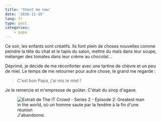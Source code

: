 ```yaml
---
title: 'Shoot me now'
date: '2016-11-19'
lang: fr
type: post
categories:
    - papa
---
```


Ce soir, les enfants sont créatifs. Ils font plein de choses nouvelles comme peindre la tête du chat et le tapis du salon, mettre du maïs dans leur soupe, mélanger des tomates dans leur crème au chocolat…

<!-- more -->

Déprimé, je décide de me réconforter avec une tartine de chèvre et un peu de miel. Le temps de me retourner pour autre chose, le grand me regarde :

> C'est bon Papa, j'ai mis le miel !

Je le remercie et m'empresse de goûter. C'était du sirop d'agave.

<figure>
  <img src="{{ page.url }}done.gif" alt="Extrait de The IT Crowd - Series 2 - Episode 2: Greatest man in the world, où un homme saute par la fenêtre à la fin d'une réunion"/>
  <figcaption>J'abandonne.</figcaption>
</figure>
